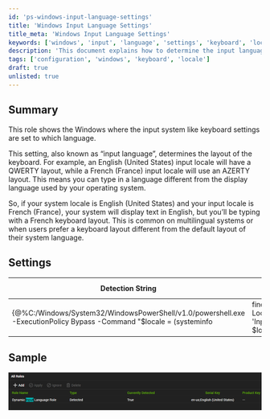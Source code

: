 ```yaml
---
id: 'ps-windows-input-language-settings'
title: 'Windows Input Language Settings'
title_meta: 'Windows Input Language Settings'
keywords: ['windows', 'input', 'language', 'settings', 'keyboard', 'locale']
description: 'This document explains how to determine the input language settings on Windows systems, highlighting the differences between system locale and input locale, and how they affect keyboard layouts for multilingual users.'
tags: ['configuration', 'windows', 'keyboard', 'locale']
draft: true
unlisted: true
---
```

## Summary

This role shows the Windows where the input system like keyboard settings are set to which language.

This setting, also known as “input language”, determines the layout of the keyboard. For example, an English (United States) input locale will have a QWERTY layout, while a French (France) input locale will use an AZERTY layout. This means you can type in a language different from the display language used by your operating system. 

So, if your system locale is English (United States) and your input locale is French (France), your system will display text in English, but you’ll be typing with a French keyboard layout. This is common on multilingual systems or when users prefer a keyboard layout different from the default layout of their system language.

## Settings

| Detection String                                                                                                                                               | Comparator | Result                           | Applicable OS |
|----------------------------------------------------------------------------------------------------------------------------------------------------------------|------------|----------------------------------|----------------|
| {@%C:/Windows/System32/WindowsPowerShell/v1.0/powershell.exe -ExecutionPolicy Bypass -Command "$locale = (systeminfo | findstr /B /C:'Input Locale') -replace 'Input Locale:',''; $locale.trim()"@%} | Exists     | en-us;English (United States)   | Windows        |

## Sample

![Sample Image](../../static/img/Dynamic-Input-Language-Role/image_1.png)





